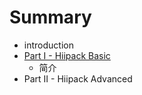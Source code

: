 # Summary

* introduction
* [Part I - Hiipack Basic](introduction)
   * 简介
* Part II - Hiipack Advanced

